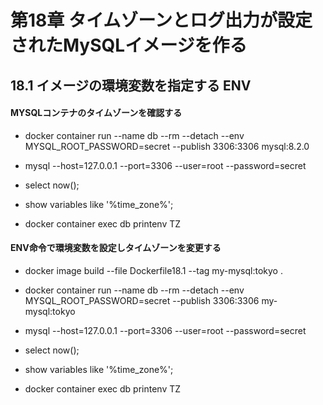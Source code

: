 # 第18章 タイムゾーンとログ出力が設定されたMySQLイメージを作る

## 18.1 イメージの環境変数を指定する ENV

#### MYSQLコンテナのタイムゾーンを確認する

- docker container run --name db --rm --detach --env MYSQL_ROOT_PASSWORD=secret --publish 3306:3306 mysql:8.2.0
- mysql --host=127.0.0.1 --port=3306 --user=root --password=secret

- select now();
- show variables like '%time_zone%';

- docker container exec db printenv TZ

#### ENV命令で環境変数を設定しタイムゾーンを変更する

- docker image build --file Dockerfile18.1 --tag my-mysql:tokyo .

- docker container run --name db --rm --detach --env MYSQL_ROOT_PASSWORD=secret --publish 3306:3306 my-mysql:tokyo
- mysql --host=127.0.0.1 --port=3306 --user=root --password=secret

- select now();
- show variables like '%time_zone%';

- docker container exec db printenv TZ
